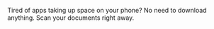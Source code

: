 Tired of apps taking up space on your phone? No need to download anything. Scan your documents right away.

